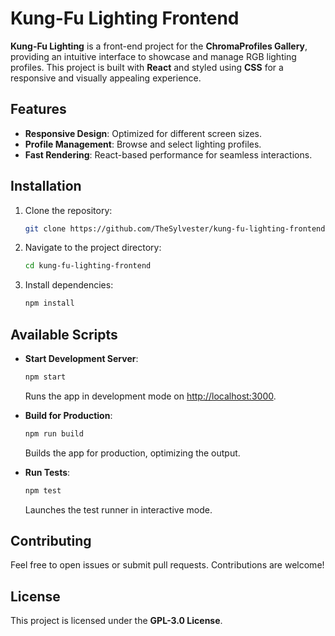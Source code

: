
# Kung-Fu Lighting Frontend

**Kung-Fu Lighting** is a front-end project for the **ChromaProfiles Gallery**, providing an intuitive interface to showcase and manage RGB lighting profiles. This project is built with **React** and styled using **CSS** for a responsive and visually appealing experience.

## Features

- **Responsive Design**: Optimized for different screen sizes.
- **Profile Management**: Browse and select lighting profiles.
- **Fast Rendering**: React-based performance for seamless interactions.

## Installation

1. Clone the repository:
   ```bash
   git clone https://github.com/TheSylvester/kung-fu-lighting-frontend.git
   ```
2. Navigate to the project directory:
   ```bash
   cd kung-fu-lighting-frontend
   ```
3. Install dependencies:
   ```bash
   npm install
   ```

## Available Scripts

- **Start Development Server**:
   ```bash
   npm start
   ```
   Runs the app in development mode on [http://localhost:3000](http://localhost:3000).

- **Build for Production**:
   ```bash
   npm run build
   ```
   Builds the app for production, optimizing the output.

- **Run Tests**:
   ```bash
   npm test
   ```
   Launches the test runner in interactive mode.

## Contributing

Feel free to open issues or submit pull requests. Contributions are welcome!

## License

This project is licensed under the **GPL-3.0 License**.
